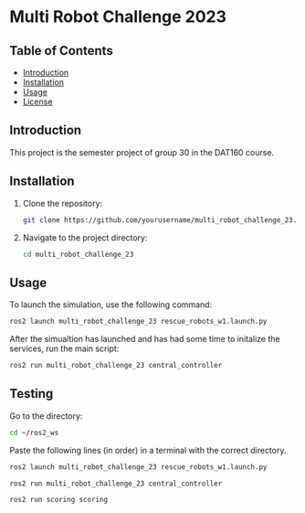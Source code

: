 # Multi Robot Challenge 2023

## Table of Contents
- [Introduction](#introduction)
- [Installation](#installation)
- [Usage](#usage)
- [License](#license)

## Introduction
This project is the semester project of group 30 in the DAT160 course.

## Installation
1. Clone the repository:
    ```sh
    git clone https://github.com/yourusername/multi_robot_challenge_23.git
    ```
2. Navigate to the project directory:
    ```sh
    cd multi_robot_challenge_23
    ```
## Usage
To launch the simulation, use the following command:
```sh
ros2 launch multi_robot_challenge_23 rescue_robots_w1.launch.py
```
After the simualtion has launched and has had some time to initalize the services, run the main script:
```sh
ros2 run multi_robot_challenge_23 central_controller
```

## Testing

Go to the directory:

```sh
cd ~/ros2_ws
```

Paste the following lines (in order) in a terminal with the correct directory.
```sh
ros2 launch multi_robot_challenge_23 rescue_robots_w1.launch.py
```
```sh
ros2 run multi_robot_challenge_23 central_controller
```
```sh
ros2 run scoring scoring
```
